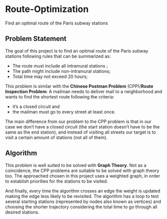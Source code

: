 # Route-Optimization
Find an optimal route of the Paris subway stations

## Problem Statement
 
 The goal of this project is to find an optimal route of the Paris subway stations following rules that can be summarized as: 
-	The route must include all intramural stations ;
-	The path might include non-intramural stations;
-	Total time may not exceed 20 hours;

This problem is similar with the **Chinese Postman Problem** (CPP)/**Route Inspection Problem**: 
A mailman needs to deliver mail to a neighborhood and wants to find the shortest route following the criteria:  
- it’s a closed circuit and 
- the mailman must go to every street at least once.

The main difference from our problem to the CPP problem is that in our case we don’t have a closed circuit (the start station doesn’t have to be the same as the end station), and instead of visiting all streets our target is to visit a certain amount of stations (not all of them).



## Algorithm
This problem is well suited to be solved with **Graph Theory**. Not as a coincidence, the CPP problems are suitable to be solved with graph theory too.
The approached chosen in this project uses a weighted graph, in order to establish priorities for the stations to be visited. 

And finally, every time the algorithm crosses an edge the weight is updated making the edge less likely to be revisited.
The algorithm has a loop to test several starting stations (represented by nodes also known as vertices) and choosing the shorter trajectory considering the total time to go through all desired stations.



